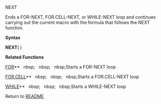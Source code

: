 NEXT

Ends a FOR-NEXT, FOR.CELL-NEXT, or WHILE-NEXT loop and continues
carrying out the current macro with the formula that follows the NEXT
function.

**Syntax**

**NEXT**( )

**Related Functions**

[FOR](FOR.md)**&nbsp;&nbsp;&nbsp;nbsp;&nbsp;&nbsp;&nbsp;nbsp;&nbsp;&nbsp;&nbsp;nbsp;Starts a FOR-NEXT loop

[FOR.CELL](FOR.CELL.md)**&nbsp;&nbsp;&nbsp;nbsp;&nbsp;&nbsp;&nbsp;nbsp;&nbsp;&nbsp;&nbsp;nbsp;Starts a FOR.CELL-NEXT loop

[WHILE](WHILE.md)**&nbsp;&nbsp;&nbsp;nbsp;&nbsp;&nbsp;&nbsp;nbsp;&nbsp;&nbsp;&nbsp;nbsp;Starts a WHILE-NEXT loop



Return to [README](README.md)


